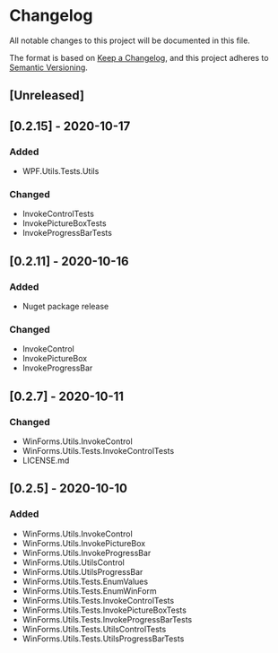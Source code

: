 # Changelog
All notable changes to this project will be documented in this file.

The format is based on [Keep a Changelog](https://keepachangelog.com/en/1.0.0/),
and this project adheres to [Semantic Versioning](https://semver.org/spec/v2.0.0.html).

## [Unreleased]

## [0.2.15] - 2020-10-17
### Added
- WPF.Utils.Tests.Utils
### Changed
- InvokeControlTests
- InvokePictureBoxTests
- InvokeProgressBarTests

## [0.2.11] - 2020-10-16
### Added
- Nuget package release
### Changed
- InvokeControl
- InvokePictureBox
- InvokeProgressBar

## [0.2.7] - 2020-10-11
### Changed
- WinForms.Utils.InvokeControl
- WinForms.Utils.Tests.InvokeControlTests
- LICENSE.md

## [0.2.5] - 2020-10-10
### Added
- WinForms.Utils.InvokeControl
- WinForms.Utils.InvokePictureBox
- WinForms.Utils.InvokeProgressBar
- WinForms.Utils.UtilsControl
- WinForms.Utils.UtilsProgressBar
- WinForms.Utils.Tests.EnumValues
- WinForms.Utils.Tests.EnumWinForm
- WinForms.Utils.Tests.InvokeControlTests
- WinForms.Utils.Tests.InvokePictureBoxTests
- WinForms.Utils.Tests.InvokeProgressBarTests
- WinForms.Utils.Tests.UtilsControlTests
- WinForms.Utils.Tests.UtilsProgressBarTests

